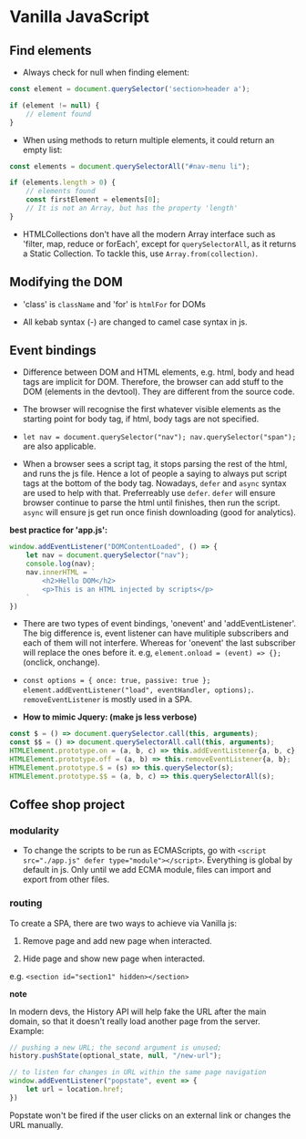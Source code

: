 # Vanilla JavaScript

## Find elements

* Always check for null when finding element:

```JavaScript
const element = document.querySelector('section>header a');

if (element != null) {
    // element found
}
```

* When using methods to return multiple elements, it could return an empty list:

```JavaScript
const elements = document.querySelectorAll("#nav-menu li");

if (elements.length > 0) {
    // elements found
    const firstElement = elements[0];
    // It is not an Array, but has the property 'length'
}
```

* HTMLCollections don't have all the modern Array interface such as 'filter, map, reduce or forEach', except for `querySelectorAll`, as it returns a Static Collection. To tackle this, use `Array.from(collection)`.

## Modifying the DOM

* 'class' is `className` and 'for' is `htmlFor` for DOMs

* All kebab syntax (-) are changed to camel case syntax in js.

## Event bindings

* Difference between DOM and HTML elements, e.g. html, body and head tags are implicit for DOM. Therefore, the browser can add stuff to the DOM (elements in the devtool). They are different from the source code.

* The browser will recognise the first whatever visible elements as the starting point for body tag, if html, body tags are not specified.

* `let nav = document.querySelector("nav"); nav.querySelector("span");` are also applicable.

* When a browser sees a script tag, it stops parsing the rest of the html, and runs the js file. Hence a lot of people a saying to always put script tags at the bottom of the body tag. Nowadays, `defer` and `async` syntax are used to help with that. Preferreably use `defer`. `defer` will ensure browser continue to parse the html until finishes, then run the script. `async` will ensure js get run once finish downloading (good for analytics).

**best practice for 'app.js':**

```JavaScript
window.addEventListener("DOMContentLoaded", () => {
    let nav = document.querySelector("nav");
    console.log(nav);
    nav.innerHTML = `
        <h2>Hello DOM</h2>
        <p>This is an HTML injected by scripts</p>
    `
})
```

* There are two types of event bindings, 'onevent' and 'addEventListener'. The big difference is, event listener can have mulitiple subscribers and each of them will not interfere. Whereas for 'onevent' the last subscriber will replace the ones before it. e.g, `element.onload = (event) => {};` (onclick, onchange).

* `const options = { once: true, passive: true }; element.addEventListener("load", eventHandler, options);`. `removeEventListener` is mostly used in a SPA. 

* __How to mimic Jquery: (make js less verbose)__

```JavaScript
const $ = () => document.querySelector.call(this, arguments);
const $$ = () => document.querySelectorAll.call(this, arguments);
HTMLElement.prototype.on = (a, b, c) => this.addEventListener{a, b, c};
HTMLElement.prototype.off = (a, b) => this.removeEventListener{a, b};
HTMLElement.prototype.$ = (s) => this.querySelector(s);
HTMLElement.prototype.$$ = (a, b, c) => this.querySelectorAll(s);
```

## Coffee shop project

### modularity

* To change the scripts to be run as ECMAScripts, go with `<script src="./app.js" defer type="module"></script>`. Everything is global by default in js. Only until we add ECMA module, files can import and export from other files.

### routing

To create a SPA, there are two ways to achieve via Vanilla js:

1. Remove page and add new page when interacted.

2. Hide page and show new page when interacted.

e.g. `<section id="section1" hidden></section>`

__note__

In modern devs, the History API will help fake the URL after the main domain, so that it doesn't really load another page from the server. Example:

```JavaScript
// pushing a new URL; the second argument is unused;
history.pushState(optional_state, null, "/new-url");

// to listen for changes in URL within the same page navigation
window.addEventListener("popstate", event => {
    let url = location.href;
})
```

Popstate won't be fired if the user clicks on an external link or changes the URL manually.